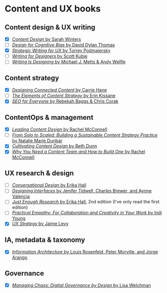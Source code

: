 # Content and UX books

## Content design & UX writing

- [x] [_Content Design_ by Sarah Winters](https://contentdesign.london/store/the-content-design-book/)
- [ ] [_Design for Cognitive Bias_ by David Dylan Thomas](https://abookapart.com/products/design-for-cognitive-bias)
- [x] [_Strategic Writing for UX_ by Torrey Podmajersky](https://www.oreilly.com/library/view/strategic-writing-for/9781492049388/)
- [ ] [_Writing for Designers_ by Scott Kubie](https://abookapart.com/products/writing-for-designers)
- [ ] [_Writing Is Designing_ by Michael J. Metts & Andy Welfle](https://rosenfeldmedia.com/books/writing-is-designing/)

## Content strategy

- [x] [_Designing Connected Content_ by Carrie Hane](https://www.oreilly.com/library/view/designing-connected-content/9780134764061/)
- [ ] [_The Elements of Content Strategy_ by Erin Kissane](https://abookapart.com/products/the-elements-of-content-strategy)
- [x] [_SEO for Everyone_ by Rebekah Baggs & Chris Corak](https://abookapart.com/products/seo-for-everyone)

## ContentOps & management

- [x] [_Leading Content Design_ by Rachel McConnell](https://abookapart.com/products/leading-content-design)
- [ ] [_From Solo to Scaled: Building a Sustainable Content Strategy Practice_ by Natalie Marie Dunbar](https://rosenfeldmedia.com/books/from-solo-to-scaled-building-a-sustainable-content-strategy-practice/details/table-of-contents/)
- [x] [_Cultivating Content Design_ by Beth Dunn](https://abookapart.com/products/cultivating-content-design)
- [x] [_Why You Need a Content Team and How to Build One_ by Rachel McConnell](https://www.amazon.com/Why-need-content-team-build/dp/1720128448)

## UX research & design

- [ ] [_Conversational Design_ by Erika Hall](https://abookapart.com/products/conversational-design)
- [ ] [_Designing Interfaces_ by Jenifer Tidwell, Charles Brewer, and Aynne Valencia](https://www.oreilly.com/library/view/designing-interfaces-3rd/9781492051954/)
- [ ] [_Just Enough Research_ by Erika Hall](https://abookapart.com/products/just-enough-research), 2nd edition (I've only read the first edition) 
- [ ] [_Practical Empathy: For Collaboration and Creativity in Your Work_ by Indi Young](https://rosenfeldmedia.com/books/practical-empathy/details/testimonials/)
- [x] [_UX Strategy_ by Jaime Levy](https://www.oreilly.com/library/view/ux-strategy-2nd/9781492052425/)

## IA, metadata & taxonomy

- [x] [_Information Architecture_ by Louis Rosenfeld, Peter Morville, and Jorge Arango](https://www.oreilly.com/library/view/information-architecture-4th/9781491913529/)

## Governance

- [x] [_Managing Chaos: Digital Governance by Design_ by Lisa Welchman](https://rosenfeldmedia.com/books/managing-chaos/)
